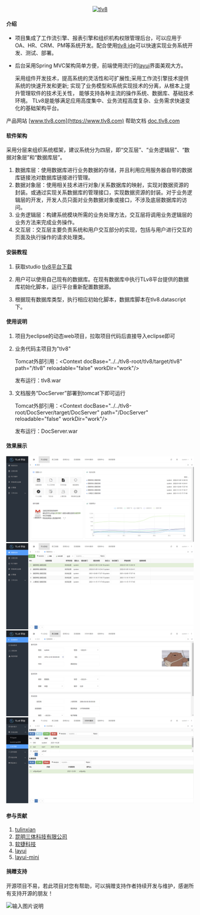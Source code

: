 <p align="center">
<a href="https://www.tlv8.com" rel="nofollow">
   <img src="https://images.gitee.com/uploads/images/2021/1019/103335_e14063b4_1210964.png" alt="tlv8" width="360">
</a>
</p>

#### 介绍

- 项目集成了工作流引擎、报表引擎和组织机构权限管理后台，可以应用于OA、HR、CRM、PM等系统开发。配合使用[tlv8 ide](https://gitee.com/qianpou/tlv8ide)可以快速实现业务系统开发、测试、部署。
- 后台采用Spring MVC架构简单方便，前端使用流行的[layui](https://gitee.com/sentsin/layui)界面美观大方。


    采用组件开发技术，提高系统的灵活性和可扩展性;采用工作流引擎技术提供系统的快速开发和更新; 实现了业务模型和系统实现技术的分离，从根本上提升管理软件的技术无关性， 能够支持各种主流的操作系统、数据库、基础技术环境。 TLv8是能够满足应用高度集中、业务流程高度复杂、业务需求快速变化的基础架构平台。

产品网站
[www.tlv8.com](https://www.tlv8.com)
帮助文档
[doc.tlv8.com](https://doc.tlv8.com)

#### 软件架构

采用分层来组织系统框架，建议系统分为四层，即“交互层”、“业务逻辑层”、“数据对象层”和“数据库层”。

1.  数据库层：使用数据库进行业务数据的存储，并且利用应用服务器自带的数据库链接池对数据库链接进行管理。
2.  数据对象层：使用相关技术进行对象/关系数据库的映射，实现对数据资源的封装。或通过实现关系数据库的管理接口，实现数据资源的封装。对于业务逻辑层的开发，开发人员只面对业务数据对象或接口，不涉及底层数据库的访问。
3.  业务逻辑层：构建系统模块所需的业务处理方法，交互层将调用业务逻辑层的业务方法来完成业务操作。
4.  交互层：交互层主要负责系统和用户交互部分的实现，包括与用户进行交互的页面及执行操作的请求处理类。


#### 安装教程

1.  获取studio
[tlv8平台下载](https://www.tlv8.com/download)

2.  用户可以使用自己现有的数据库。在现有数据库中执行TLv8平台提供的数据库初始化脚本，运行平台重新配置数据源。

3.  根据现有数据库类型，执行相应初始化脚本，数据库脚本在tlv8.datascript下。

#### 使用说明

1.  项目为eclipse的动态web项目，拉取项目代码后直接导入eclipse即可
2.  业务代码主项目为"tlv8"

    Tomcat外部引用：&lt;Context docBase="../../tlv8-root/tlv8/target/tlv8" path="/tlv8" reloadable="false" workDir="work"/&gt; 
    
    发布运行：tlv8.war

3.  文档服务“DocServer”部署到tomcat下即可运行

    Tomcat外部引用：&lt;Context docBase="../../tlv8-root/DocServer/target/DocServer" path="/DocServer" reloadable="false" workDir="work"/&gt; 

    发布运行：DocServer.war


#### 效果展示
![输入图片说明](tlv8_d1.png)
![输入图片说明](tlv8_d2.png)
![输入图片说明](tlv8_d3.png)
![输入图片说明](tlv8_d4.png)


#### 参与贡献

1.  [tulinxian](https://www.tulinxian.com)
2.  [昆明三体科技有限公司](https://gitee.com/kmsanti/dashboard)
3.  [软捷科技](https://www.yunagile.com/)
4.  [layui](https://gitee.com/sentsin/layui)
5.  [layui-mini](https://gitee.com/zhongshaofa/layuimini)

#### 捐赠支持

开源项目不易，若此项目对您有帮助，可以捐赠支持作者持续开发与维护，感谢所有支持开源的朋友！

![输入图片说明](https://images.gitee.com/uploads/images/2021/0929/103128_3fce9898_1210964.jpeg "tl_qrcode.jpg")

